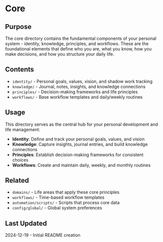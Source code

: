 # Core

## Purpose
The core directory contains the fundamental components of your personal system - identity, knowledge, principles, and workflows. These are the foundational elements that define who you are, what you know, how you make decisions, and how you structure your daily life.

## Contents
- `identity/` - Personal goals, values, vision, and shadow work tracking
- `knowledge/` - Journal, notes, insights, and knowledge connections
- `principles/` - Decision-making frameworks and life principles
- `workflows/` - Base workflow templates and daily/weekly routines

## Usage
This directory serves as the central hub for your personal development and life management:

- **Identity**: Define and track your personal goals, values, and vision
- **Knowledge**: Capture insights, journal entries, and build knowledge connections
- **Principles**: Establish decision-making frameworks for consistent choices
- **Workflows**: Create and maintain daily, weekly, and monthly routines

## Related
- `domains/` - Life areas that apply these core principles
- `workflows/` - Time-based workflow templates
- `automation/scripts/` - Scripts that process core data
- `config/global/` - Global system preferences

## Last Updated
2024-12-19 - Initial README creation
